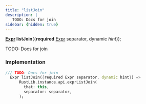 ```yaml
---
title: "listJoin"
description: |
   TODO: Docs for join
sidebar: {hidden: true}
---
```

<span class="dart-code"><strong>[Expr] listJoin</strong>({<span class="nobr"><strong>required</strong> [Expr] separator</span>, <span class="nobr">dynamic <i>hint</i></span>});</span>

 TODO: Docs for join
### Implementation
```dart
/// TODO: Docs for join
  Expr listJoin({required Expr separator, dynamic hint}) =>
      RustLib.instance.api.exprListJoin(
        that: this,
        separator: separator,
      );
```

[Expr]: /reference/classes/expr/